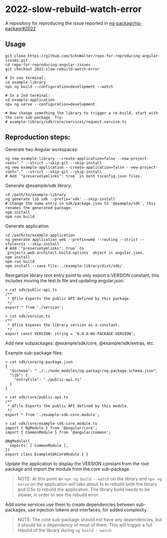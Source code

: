 # 2022-slow-rebuild-watch-error

A repository for reproducing the issue reported in [ng-packagr/ng-packagr#2022](https://github.com/ng-packagr/ng-packagr/issues/2022)

## Usage

    git clone https://github.com/SchnWalter/repo-for-reproducing-angular-issues.git
    cd repo-for-reproducing-angular-issues
    git checkout 2022-slow-rebuild-watch-error

    # In one terminal:
    cd example-library
    npx ng build --configuration=development --watch

    # In a 2nd terminal:
    cd example-application
    npx ng serve --configuration=development

    # Now change something the library to trigger a re-build, start with the core sub-package. Try:
    # example-library/sdk/core/services/request.service.ts

## Reproduction steps:

Generate two Angular workspaces:

    ng new example-library --create-application=false --new-project-root="." --strict --skip-git --skip-install
    ng new example-application --create-application=false --new-project-root="." --strict --skip-git --skip-install
    # Add `"preserveSymlinks": true` in both tsconfig.json files.

Generate @example/sdk library:

    cd /path/to/example-library
    ng generate lib sdk --prefix='sdk' --skip-install
    # Change the name entry in sdk/package.json to `@example/sdk`, this renames the generated package.
    npm install
    npm run build

Generate application:

    cd /path/to/example-application
    ng generate application web --prefix=web --routing --strict --style=css --skip-install
    # Add `"preserveSymlinks": true` to `projects.web.architect.build.options` object in angular.json.
    npm install
    npm run build
    npm install --save file:../example-library/dist/sdk/

Reorganize library root entry point to only export a VERSION constant, this includes moving the test.ts file and updating angular.json.

    > cat sdk/public-api.ts
    /**
     * @file Exports the public API defined by this package.
     */
    export * from './version';

    > cat sdk/version.ts
    /**
     * @file Exposes the library version as a constant.
     */
    export const VERSION: string = '0.0.0-NG-PACKAGE-VERSION';

Add new subpackages: @example/sdk/core, @example/sdk/extras, etc.

Example sub-package files:

    > cat sdk/core/ng-package.json
    {
      "$schema": "../../node_modules/ng-packagr/ng-package.schema.json",
      "lib": {
        "entryFile": "./public-api.ts"
      }
    }

    > cat sdk/core/public-api.ts
    /**
     * @file Exports the public API defined by this module.
     */
    export * from './example-sdk-core.module';

    > cat sdk/core/example-sdk-core.module.ts
    import { NgModule } from '@angular/core';
    import { CommonModule } from '@angular/common';
    
    @NgModule({
      imports: [ CommonModule ],
    })
    export class ExampleSdkCoreModule { }

Update the application to display the VERSION constant from the root package and import the module from the core sub-package.

> NOTE: At this point an `npx ng build --watch` on the library and `npx ng serve` on the application will take about 1s to rebuild both the library and 0.5s to rebuild the application. The library build needs to be slower, in order to see the rebuild error.

Add some services use them to create dependencies between sub-packages, use injection tokens and interfaces, for added complexity.

> NOTE: The core sub-package should not have any dependencies, but it should be a dependency of most of them. This will trigger a full rebuild of the library during `ng build --watch`.
